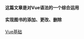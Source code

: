#### 这篇文章是对Vue语法的一个综合运用
#### 实现图书的添加、更改、删除
[Vue基础](https://juejin.im/post/5ef81bf1f265da22db2c091f)
